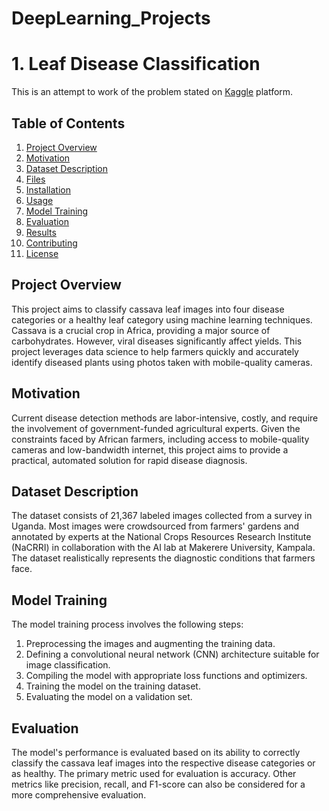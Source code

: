 # DeepLearning_Projects


# 1. Leaf Disease Classification
This is an attempt to work of the problem stated on [Kaggle](https://www.kaggle.com/competitions/cassava-leaf-disease-classification) platform.

## Table of Contents
1. [Project Overview](#project-overview)
2. [Motivation](#motivation)
3. [Dataset Description](#dataset-description)
4. [Files](#files)
5. [Installation](#installation)
6. [Usage](#usage)
7. [Model Training](#model-training)
8. [Evaluation](#evaluation)
9. [Results](#results)
10. [Contributing](#contributing)
11. [License](#license)

## Project Overview
This project aims to classify cassava leaf images into four disease categories or a healthy leaf category using machine learning techniques. Cassava is a crucial crop in Africa, providing a major source of carbohydrates. However, viral diseases significantly affect yields. This project leverages data science to help farmers quickly and accurately identify diseased plants using photos taken with mobile-quality cameras.

## Motivation
Current disease detection methods are labor-intensive, costly, and require the involvement of government-funded agricultural experts. Given the constraints faced by African farmers, including access to mobile-quality cameras and low-bandwidth internet, this project aims to provide a practical, automated solution for rapid disease diagnosis.

## Dataset Description
The dataset consists of 21,367 labeled images collected from a survey in Uganda. Most images were crowdsourced from farmers' gardens and annotated by experts at the National Crops Resources Research Institute (NaCRRI) in collaboration with the AI lab at Makerere University, Kampala. The dataset realistically represents the diagnostic conditions that farmers face.

## Model Training
The model training process involves the following steps:
1. Preprocessing the images and augmenting the training data.
2. Defining a convolutional neural network (CNN) architecture suitable for image classification.
3. Compiling the model with appropriate loss functions and optimizers.
4. Training the model on the training dataset.
5. Evaluating the model on a validation set.

## Evaluation
The model's performance is evaluated based on its ability to correctly classify the cassava leaf images into the respective disease categories or as healthy. The primary metric used for evaluation is accuracy. Other metrics like precision, recall, and F1-score can also be considered for a more comprehensive evaluation.
